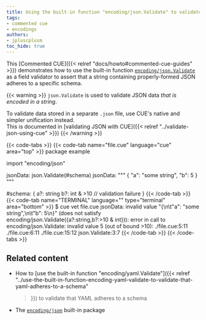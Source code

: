 ```yaml
---
title: Using the built-in function "encoding/json.Validate" to validate that JSON adheres to a schema
tags:
- commented cue
- encodings
authors:
- jpluscplusm
toc_hide: true
---
```


This [Commented CUE]({{< relref "docs/howto#commented-cue-guides" >}})
demonstrates how to use the built-in function
[`encoding/json.Validate`](https://pkg.go.dev/cuelang.org/go/pkg/encoding/json#Validate)
as a field validator to assert that a string containing properly-formed JSON
adheres to a specific schema.

{{< warning >}}
`json.Validate` is used to validate JSON data *that is encoded in a string*.

To validate data stored in a separate `.json` file, use CUE's native and
simpler unification instead.\
This is documented in
[validating JSON with CUE]({{< relref "../validate-json-using-cue" >}})
{{< /warning >}}

{{< code-tabs >}}
{{< code-tab name="file.cue" language="cue"  area="top" >}}
package example

import "encoding/json"

jsonData: json.Validate(#schema)
jsonData: """
	{
		"a": "some string",
		"b": 5
	}
	"""

#schema: {
	a?: string
	b?: int & >10 // validation failure
}
{{< /code-tab >}}
{{< code-tab name="TERMINAL" language="" type="terminal" area="bottom" >}}
$ cue vet file.cue
jsonData: invalid value "{\n\t\"a\": \"some string\",\n\t\"b\": 5\n}" (does not satisfy encoding/json.Validate({a?:string,b?:>10 & int})): error in call to encoding/json.Validate: invalid value 5 (out of bound >10):
    ./file.cue:5:11
    ./file.cue:6:11
    ./file.cue:15:12
    json.Validate:3:7
{{< /code-tab >}}
{{< /code-tabs >}}

## Related content

- How to [use the built-in function "encoding/yaml.Validate"]({{< relref
    "../use-the-built-in-function-encoding-yaml-validate-to-validate-that-yaml-adheres-to-a-schema"
  >}}) to validate that YAML adheres to a schema
- The [`encoding/json`](https://pkg.go.dev/cuelang.org/go/pkg/encoding/json)
  built-in package
